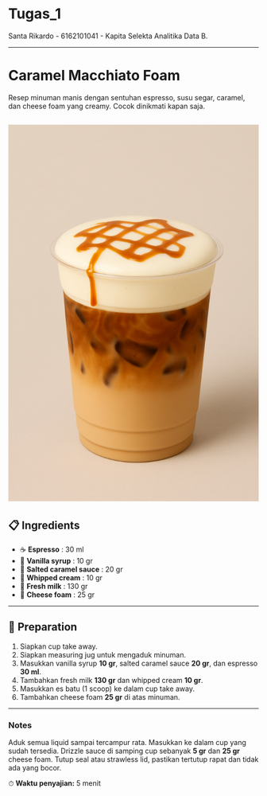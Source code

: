 # Tugas_1

Santa Rikardo - 6162101041 - Kapita Selekta Analitika Data B.

---

# Caramel Macchiato Foam

Resep minuman manis dengan sentuhan espresso, susu segar, caramel, dan cheese foam yang creamy. Cocok dinikmati kapan saja.

![Caramel Macchiato Foam](\Media\Image.png)
---

## 📋 Ingredients
- ☕ **Espresso** : 30 ml  
- 🍯 **Vanilla syrup** : 10 gr  
- 🍬 **Salted caramel sauce** : 20 gr  
- 🧁 **Whipped cream** : 10 gr  
- 🥛 **Fresh milk** : 130 gr  
- 🧀 **Cheese foam** : 25 gr  

---

## 🥤 Preparation
1. Siapkan cup take away.  
2. Siapkan measuring jug untuk mengaduk minuman.  
3. Masukkan vanilla syrup **10 gr**, salted caramel sauce **20 gr**, dan espresso **30 ml**.  
4. Tambahkan fresh milk **130 gr** dan whipped cream **10 gr**.  
5. Masukkan es batu (1 scoop) ke dalam cup take away.  
6. Tambahkan cheese foam **25 gr** di atas minuman.    

---

### Notes
Aduk semua liquid sampai tercampur rata. Masukkan ke dalam cup yang sudah tersedia. Drizzle sauce di samping cup sebanyak **5 gr** dan **25 gr** cheese foam. Tutup seal atau strawless lid, pastikan tertutup rapat dan tidak ada yang bocor.

⏱ **Waktu penyajian:** 5 menit 